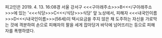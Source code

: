 피고인은 2019. 4. 13. 16:08경 서울 강서구 <<<구아래주소>>>B<<</구아래주소>>>에 있는 '<<<식당>>>C<<</식당>>>식당' 앞 노상에서, 피해자 <<<내국인이름>>>D<<</내국인이름>>>(56세)이 택시요금을 주지 않은 채 도주하는 자신을 가로막는 것에 격분하여 손으로 피해자의 팔을 세게 잡아당겨 바닥에 넘어뜨리는 등으로 피해자를 폭행하였다.
